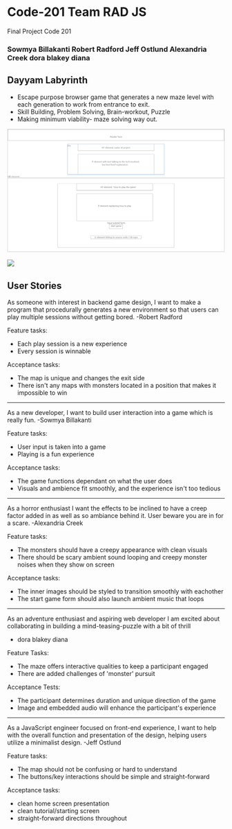 # Code-201 Team RAD JS
Final Project Code 201

### Sowmya Billakanti   Robert Radford   Jeff Ostlund   Alexandria Creek   dora blakey diana

## Dayyam Labyrinth 

- Escape purpose browser game that generates a new maze level with each generation to work from entrance to exit. 
- Skill Building, Problem Solving, Brain-workout, Puzzle
- Making minimum viability- maze solving way out.


![](assets/Home_Page_Wireframe.png)

![](assets/Domain_Model)

## User Stories

As someone with interest in backend game design, I want to make a program that procedurally generates a new environment so that users can play multiple sessions without getting bored.
-Robert Radford

Feature tasks: 
- Each play session is a new experience
- Every session is winnable

Acceptance tasks:
- The map is unique and changes the exit side
- There isn't any maps with monsters located in a position that makes it impossible to win

--------------------------------------------------------------------------------------------

As a new developer, I want to build user interaction into a game which is really fun.
-Sowmya Billakanti

Feature tasks:
- User input is taken into a game
- Playing is a fun experience

Acceptance tasks:
- The game functions dependant on what the user does
- Visuals and ambience fit smoothly, and the experience isn't too tedious

--------------------------------------------------------------------------------------------

As a horror enthusiast I want the effects to be inclined to have a creep factor added in as well as so ambiance behind it. User beware you are in for a scare.
-Alexandria Creek

Feature tasks:
- The monsters should have a creepy appearance with clean visuals
- There should be scary ambient sound looping and creepy monster noises when they show on screen

Acceptance tasks:
- The inner images should be styled to transition smoothly with eachother
- The start game form should also launch ambient music that loops

--------------------------------------------------------------------------------------------

As an adventure enthusiast and aspiring web developer I am excited about collaborating in building a mind-teasing-puzzle with a bit of thrill 
- dora blakey diana

Feature Tasks: 
- The maze offers interactive qualities to keep a participant engaged
- There are added challenges of 'monster' pursuit

Acceptance Tests:
- The participant determines duration and unique direction of the game
- Image and embedded audio will enhance the participant's experience 

--------------------------------------------------------------------------------------------

As a JavaScript engineer focused on front-end experience, I want to help with the overall function and presentation of the design, helping users utilize a minimalist design.
-Jeff Ostlund

Feature tasks:
- The map should not be confusing or hard to understand
- The buttons/key interactions should be simple and straight-forward

Acceptance tasks:
- clean home screen presentation
- clean tutorial/starting screen
- straight-forward directions throughout